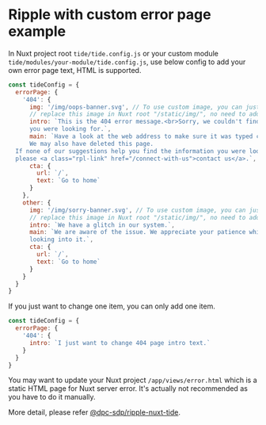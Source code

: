 # Ripple with custom error page example

In Nuxt project root `tide/tide.config.js` or your custom module
`tide/modules/your-module/tide.config.js`, use below config to add your own error
page text, HTML is supported.

```Javascript
const tideConfig = {
  errorPage: {
    '404': {
      img: '/img/oops-banner.svg', // To use custom image, you can just
      // replace this image in Nuxt root "/static/img/", no need to add this line.
      intro: `This is the 404 error message.<br>Sorry, we couldn't find the page
      you were looking for.`,
      main: `Have a look at the web address to make sure it was typed correctly.
      We may also have deleted this page.
  If none of our suggestions help you find the information you were looking for,
  please <a class="rpl-link" href="/connect-with-us">contact us</a>.`,
      cta: {
        url: `/`,
        text: `Go to home`
      }
    },
    other: {
      img: '/img/sorry-banner.svg', // To use custom image, you can just
      // replace this image in Nuxt root "/static/img/", no need to add this line.
      intro: `We have a glitch in our system.`,
      main: `We are aware of the issue. We appreciate your patience while we're
      looking into it.`,
      cta: {
        url: `/`,
        text: `Go to home`
      }
    }
  }
}
```

If you just want to change one item, you can only add one item.

```Javascript
const tideConfig = {
  errorPage: {
    '404': {
      intro: `I just want to change 404 page intro text.`
    }
  }
}
```

You may want to update your Nuxt project `/app/views/error.html` which is a static
HTML page for Nuxt server error. It's actually not recommended as you have to do
it manually.

More detail, please refer [@dpc-sdp/ripple-nuxt-tide](/packages/ripple-nuxt-tide/README.md).
